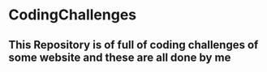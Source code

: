# CodingChallenges
## This Repository is of full of coding challenges of some website and  these are all done by me
